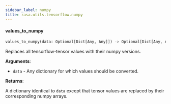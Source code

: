 ```yaml
---
sidebar_label: numpy
title: rasa.utils.tensorflow.numpy
---
```


#### values\_to\_numpy

```python
values_to_numpy(data: Optional[Dict[Any, Any]]) -> Optional[Dict[Any, Any]]
```

Replaces all tensorflow-tensor values with their numpy versions.

**Arguments**:

- `data` - Any dictionary for which values should be converted.
  

**Returns**:

  A dictionary identical to `data` except that tensor values are
  replaced by their corresponding numpy arrays.

